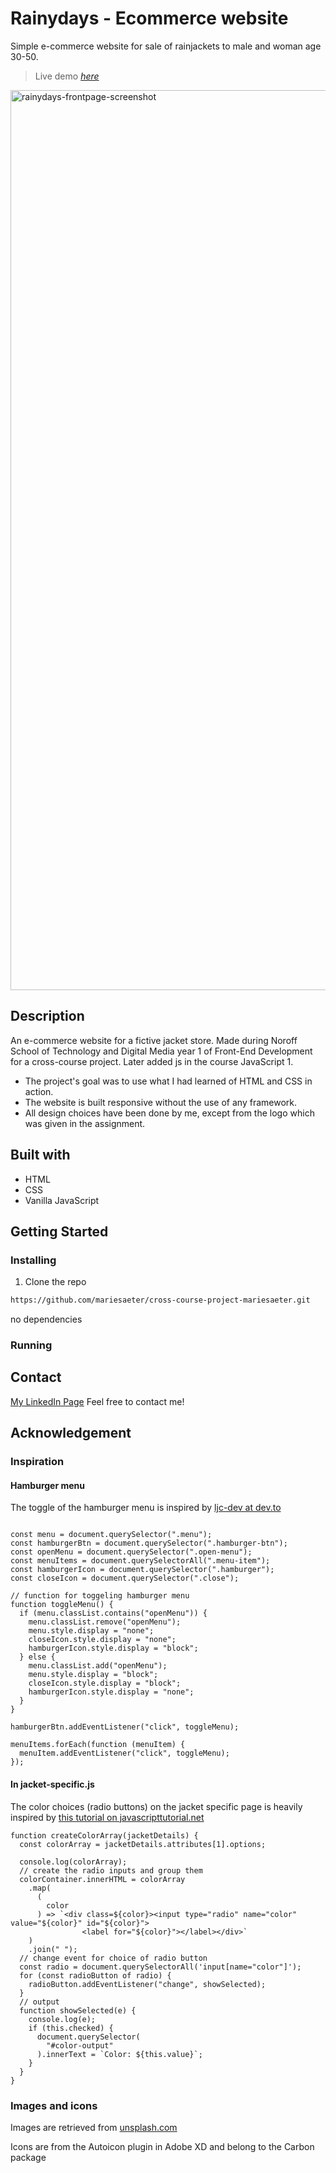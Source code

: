 # Rainydays - Ecommerce website
Simple e-commerce website for sale of rainjackets to male and woman age 30-50.

> Live demo [_here_](https://quizzical-lewin-416d7a.netlify.app)

<img width="1440" alt="rainydays-frontpage-screenshot" src="https://user-images.githubusercontent.com/96269610/206461194-9f75b4bd-7c3e-404b-a9d9-9fb7f8cfefc9.png">

## Description
An e-commerce website for a fictive jacket store. Made during Noroff School of Technology and Digital Media year 1 of Front-End Development for a cross-course project. Later added js in the course JavaScript 1.

+ The project's goal was to use what I had learned of HTML and CSS in action.
+ The website is built responsive without the use of any framework.
+ All design choices have been done by me, except from the logo which was given in the assignment.

## Built with
+ HTML
+ CSS
+ Vanilla JavaScript

## Getting Started
### Installing
1. Clone the repo
```bash
https://github.com/mariesaeter/cross-course-project-mariesaeter.git
```
no dependencies

### Running

## Contact
[My LinkedIn Page](www.linkedin.com/in/marie-sæter-954821207) 
Feel free to contact me!

## Acknowledgement
### Inspiration
#### Hamburger menu
The toggle of the hamburger menu is inspired by [ljc-dev at dev.to](https://dev.to/ljcdev/easy-hamburger-menu-with-js-2do0)
```

const menu = document.querySelector(".menu");
const hamburgerBtn = document.querySelector(".hamburger-btn");
const openMenu = document.querySelector(".open-menu");
const menuItems = document.querySelectorAll(".menu-item");
const hamburgerIcon = document.querySelector(".hamburger");
const closeIcon = document.querySelector(".close");

// function for toggeling hamburger menu
function toggleMenu() {
  if (menu.classList.contains("openMenu")) {
    menu.classList.remove("openMenu");
    menu.style.display = "none";
    closeIcon.style.display = "none";
    hamburgerIcon.style.display = "block";
  } else {
    menu.classList.add("openMenu");
    menu.style.display = "block";
    closeIcon.style.display = "block";
    hamburgerIcon.style.display = "none";
  }
}

hamburgerBtn.addEventListener("click", toggleMenu);

menuItems.forEach(function (menuItem) {
  menuItem.addEventListener("click", toggleMenu);
});

```
#### In jacket-specific.js
The color choices (radio buttons) on the jacket specific page is heavily inspired by [this tutorial on javascripttutorial.net](https://www.javascripttutorial.net/javascript-dom/javascript-radio-button/)

```
function createColorArray(jacketDetails) {
  const colorArray = jacketDetails.attributes[1].options;

  console.log(colorArray);
  // create the radio inputs and group them
  colorContainer.innerHTML = colorArray
    .map(
      (
        color
      ) => `<div class=${color}><input type="radio" name="color" value="${color}" id="${color}">
                <label for="${color}"></label></div>`
    )
    .join(" ");
  // change event for choice of radio button
  const radio = document.querySelectorAll('input[name="color"]');
  for (const radioButton of radio) {
    radioButton.addEventListener("change", showSelected);
  }
  // output
  function showSelected(e) {
    console.log(e);
    if (this.checked) {
      document.querySelector(
        "#color-output"
      ).innerText = `Color: ${this.value}`;
    }
  }
}

```

### Images and icons

Images are retrieved from [unsplash.com](https://unsplash.com)

Icons are from the Autoicon plugin in Adobe XD and belong to the Carbon package

